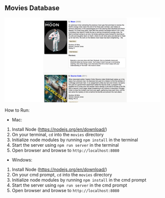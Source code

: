 ## Movies Database

![image of movies list](docs/movies-list.png)


How to Run:

* Mac:
 1. Install Node (https://nodejs.org/en/download/)
 2. On your terminal, `cd` into the `movies` directory
 2. Initialize node modules by running `npm install` in the terminal
 3. Start the server using `npm run server` in the terminal
 4. Open browser and browse to `http://localhost:8080`

* Windows:
 1. Install Node (https://nodejs.org/en/download/)
 2. On your cmd prompt, `cd` into the `movies` directory
 2. Initialize node modules by running `npm install` in the cmd prompt
 3. Start the server using `npm run server` in the cmd prompt
 4. Open browser and browse to `http://localhost:8080`
